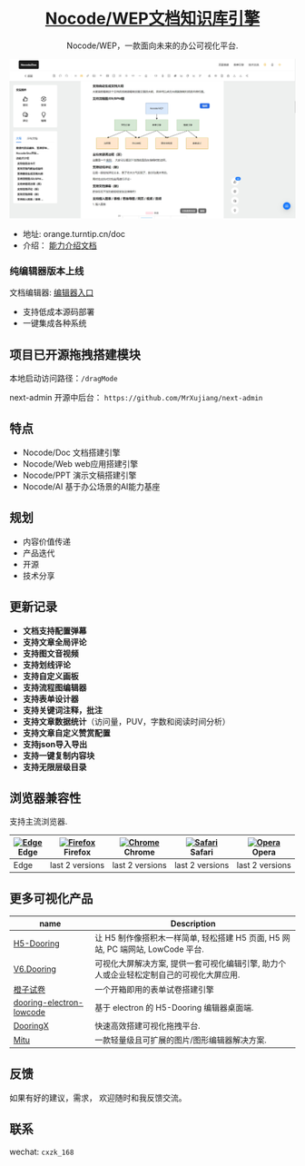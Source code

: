 <p align="center">
  <a href="orange.turntip.cn/doc">
    <h1 align="center">Nocode/WEP文档知识库引擎</h1>
  </a>
</p>

<div align="center">

Nocode/WEP，一款面向未来的办公可视化平台. 

<img src="./public/wep.png" alt="Edge" />

</div>

- 地址: orange.turntip.cn/doc
- 介绍： [能力介绍文档](http://wep.turntip.cn/design/doc?id=d1713369951622&uid=wep_251711700015023)

### 纯编辑器版本上线

文档编辑器: [编辑器入口](http://react-flow.com/docx)

- 支持低成本源码部署
- 一键集成各种系统


## 项目已开源拖拽搭建模块

本地启动访问路径：`/dragMode`

next-admin 开源中后台： `https://github.com/MrXujiang/next-admin`

## 特点

- Nocode/Doc 文档搭建引擎
- Nocode/Web web应用搭建引擎
- Nocode/PPT 演示文稿搭建引擎
- Nocode/AI 基于办公场景的AI能力基座

## 规划

- 内容价值传递
- 产品迭代
- 开源
- 技术分享

## 更新记录

- **文档支持配置弹幕**
- **支持文章全局评论**
- **支持图文音视频**
- **支持划线评论**
- **支持自定义画板**
- **支持流程图编辑器**
- **支持表单设计器**
- **支持关键词注释，批注**
- **支持文章数据统计**（访问量，PUV，字数和阅读时间分析）
- **支持文章自定义赞赏配置**
- **支持json导入导出**
- **支持一键复制内容块**
- **支持无限层级目录**


## 浏览器兼容性

支持主流浏览器.

| [<img src="https://raw.githubusercontent.com/alrra/browser-logos/master/src/edge/edge_48x48.png" alt="Edge" width="24px" height="24px" />](http://godban.github.io/browsers-support-badges/)</br>Edge | [<img src="https://raw.githubusercontent.com/alrra/browser-logos/master/src/firefox/firefox_48x48.png" alt="Firefox" width="24px" height="24px" />](http://godban.github.io/browsers-support-badges/)</br>Firefox | [<img src="https://raw.githubusercontent.com/alrra/browser-logos/master/src/chrome/chrome_48x48.png" alt="Chrome" width="24px" height="24px" />](http://godban.github.io/browsers-support-badges/)</br>Chrome | [<img src="https://raw.githubusercontent.com/alrra/browser-logos/master/src/safari/safari_48x48.png" alt="Safari" width="24px" height="24px" />](http://godban.github.io/browsers-support-badges/)</br>Safari | [<img src="https://raw.githubusercontent.com/alrra/browser-logos/master/src/opera/opera_48x48.png" alt="Opera" width="24px" height="24px" />](http://godban.github.io/browsers-support-badges/)</br>Opera |
| --- | --- | --- | --- | --- |
| Edge | last 2 versions | last 2 versions | last 2 versions | last 2 versions |

## 更多可视化产品

| name                                                                              | Description                                                                             |
| --------------------------------------------------------------------------------- | --------------------------------------------------------------------------------------- |
| [H5-Dooring](https://github.com/MrXujiang/h5-Dooring)                             | 让 H5 制作像搭积木一样简单, 轻松搭建 H5 页面, H5 网站, PC 端网站, LowCode 平台.         |
| [V6.Dooring](https://github.com/MrXujiang/v6.dooring.public)                      | 可视化大屏解决方案, 提供一套可视化编辑引擎, 助力个人或企业轻松定制自己的可视化大屏应用. |
| [橙子试卷](https://turntip.cn) | 一个开箱即用的表单试卷搭建引擎 |
| [dooring-electron-lowcode](https://github.com/MrXujiang/dooring-electron-lowcode) | 基于 electron 的 H5-Dooring 编辑器桌面端.                                               |
| [DooringX](https://github.com/H5-Dooring/dooringx)                                | 快速高效搭建可视化拖拽平台.                                                             |
| [Mitu](https://github.com/H5-Dooring/mitu-editor)                                 | 一款轻量级且可扩展的图片/图形编辑器解决方案.                                            |

## 反馈

如果有好的建议，需求， 欢迎随时和我反馈交流。

## 联系

wechat: `cxzk_168`
